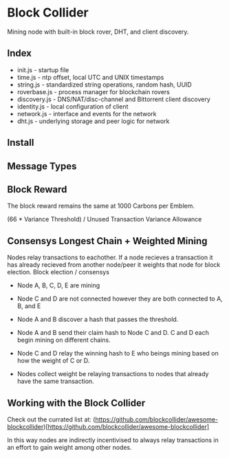 Block Collider 
==============
Mining node with built-in block rover, DHT, and client discovery. 

## Index
* init.js - startup file
* time.js - ntp offset, local UTC and UNIX timestamps
* string.js - standardized string operations, random hash, UUID
* roverbase.js - process manager for blockchain rovers 
* discovery.js - DNS/NAT/disc-channel and Bittorrent client discovery
* identity.js - local configuration of client
* network.js - interface and events for the network
* dht.js - underlying storage and peer logic for network 

## Install

## Message Types

## Block Reward

The block reward remains the same at 1000 Carbons per Emblem. 

(66 * Variance Threshold) / Unused Transaction Variance Allowance 

## Consensys Longest Chain + Weighted Mining 

Nodes relay transactions to eachother. If a node recieves a transaction it has already recieved from another node/peer it weights that node for block election.
Block election / consensys

* Node A, B, C, D, E are mining

* Node C and D are not connected however they are both connected to A, B, and E

* Node A and B discover a hash that passes the threshold.

* Node A and B send their claim hash to Node C and D. C and D each begin mining on different chains. 

* Node C and D relay the winning hash to E who beings mining based on how the weight of C or D. 

* Nodes collect weight be relaying transactions to nodes that already have the same transaction. 

## Working with the Block Collider

Check out the currated list at: (https://github.com/blockcollider/awesome-blockcollider)[https://github.com/blockcollider/awesome-blockcollider]

In this way nodes are indirectly incentivised to always relay transactions in an effort to gain weight among other nodes. 





